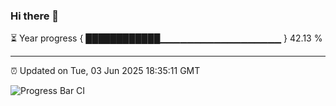 ### Hi there 👋

⏳ Year progress { ████████████▁▁▁▁▁▁▁▁▁▁▁▁▁▁▁▁▁▁ } 42.13 %

---

⏰ Updated on Tue, 03 Jun 2025 18:35:11 GMT

![Progress Bar CI](https://github.com/ZhaoGui/ZhaoGui/workflows/Progress%20Bar%20CI/badge.svg)
